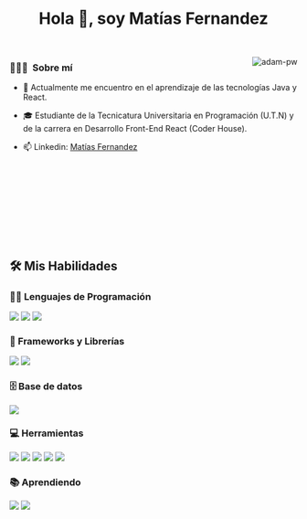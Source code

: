 
<h1 align="center">Hola 👋, soy Matías Fernandez</h1>

<br>

<p><img align="right" src="https://github.com/Adam-pw/Adam-pw/blob/main/animation_500_kxa883sd.gif" alt="adam-pw" /></p>

### 👨🏻‍💻 &nbsp;Sobre mí

- 🌱 Actualmente me encuentro en el aprendizaje de las tecnologías Java y React.
  
- 🎓 Estudiante de la Tecnicatura Universitaria en Programación (U.T.N) y de la carrera en Desarrollo Front-End React (Coder House).

- 📫 Linkedin: <a href="https://www.linkedin.com/in/mat%C3%ADas-fernandez-331656325/">Matías Fernandez</a>


<br> <br> <br> <br> <br> <br> <br> <br>

## 🛠️ Mis Habilidades

### 👨‍💻 Lenguajes de Programación

<p>
    <img src="https://img.shields.io/badge/c%23-%23239120.svg?style=for-the-badge&logo=csharp&logoColor=white">
    <img src="https://img.shields.io/badge/html5-%23E34F26.svg?style=for-the-badge&logo=html5&logoColor=white">
    <img src="https://img.shields.io/badge/css3-%231572B6.svg?style=for-the-badge&logo=css3&logoColor=white">
</p>

### 🧰 Frameworks y Librerías

<p>
   <img src="https://img.shields.io/badge/.NET-5C2D91?style=for-the-badge&logo=.net&logoColor=white">
   <img src="https://img.shields.io/badge/bootstrap-%238511FA.svg?style=for-the-badge&logo=bootstrap&logoColor=white">
</p>

### 🗄️ Base de datos 

<p>
    <img src="https://img.shields.io/badge/postgres-%23316192.svg?style=for-the-badge&logo=postgresql&logoColor=white" />
</p>

### 💻 Herramientas

<p>
   <img src="https://img.shields.io/badge/git-%23F05033.svg?style=for-the-badge&logo=git&logoColor=white">
   <img src="https://img.shields.io/badge/github-%23121011.svg?style=for-the-badge&logo=github&logoColor=white">
   <img src="https://img.shields.io/badge/Visual%20Studio-5C2D91.svg?style=for-the-badge&logo=visual-studio&logoColor=white">
   <img src="https://img.shields.io/badge/Visual%20Studio%20Code-0078d7.svg?style=for-the-badge&logo=visual-studio-code&logoColor=white">
   <img src="https://img.shields.io/badge/Eclipse-FE7A16.svg?style=for-the-badge&logo=Eclipse&logoColor=white">
</p>

### 📚 Aprendiendo
<p>
   <img src="https://img.shields.io/badge/java-%23ED8B00.svg?style=for-the-badge&logo=openjdk&logoColor=white">
   <img src="https://img.shields.io/badge/Apache%20Maven-C71A36?style=for-the-badge&logo=Apache%20Maven&logoColor=white">
</p>

</br>


